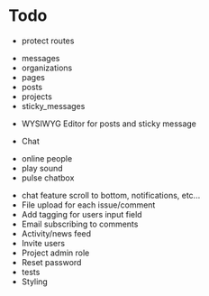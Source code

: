 # Todo

- protect routes

* messages
* organizations
* pages
* posts
* projects
* sticky_messages

- WYSIWYG Editor for posts and sticky message

- Chat

* online people
* play sound
* pulse chatbox

- chat feature scroll to bottom, notifications, etc...
- File upload for each issue/comment
- Add tagging for users input field
- Email subscribing to comments
- Activity/news feed
- Invite users
- Project admin role
- Reset password
- tests
- Styling
